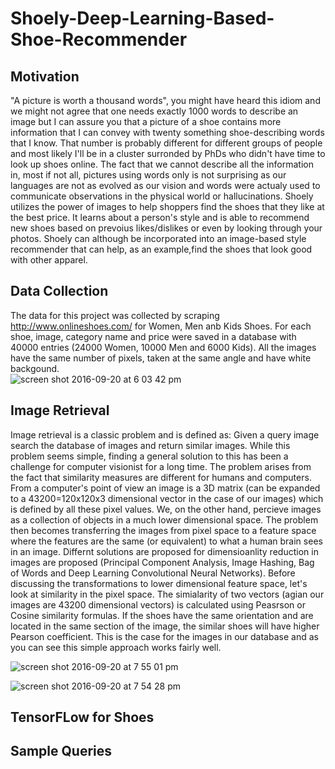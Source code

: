 # Shoely-Deep-Learning-Based-Shoe-Recommender
## Motivation
"A picture is worth a thousand words", you might have heard this idiom and we might not agree that one needs exactly 1000 words to describe an image but I can assure you that a picture of a shoe contains more information that I can convey with twenty something shoe-describing words that I know. That number is probably different for different groups of people and most likely I'll be in a cluster surronded by PhDs who didn't have time to look up shoes online. The fact that we cannot describe all the information in, most if not all, pictures using words only is not surprising as our languages are not as evolved as our vision and words were actualy used to communicate observations in the physical world or hallucinations.
Shoely utilizes the power of images to help shoppers find the shoes that they like at the best price. It learns about a person's style and is able to recommend new shoes based on prevoius likes/dislikes or even by looking through your photos. Shoely can although be incorporated into an image-based style recommender that can help, as an example,find the shoes that look good with other apparel. 

## Data Collection
The data for this project was collected by scraping http://www.onlineshoes.com/ for Women, Men anb Kids Shoes. For each shoe, image, category name and price were saved in a database with 40000 entries (24000 Women, 10000 Men and 6000 Kids). All the images have the same number of pixels, taken at the same angle and have white backgound.   
                                     ![screen shot 2016-09-20 at 6 03 42 pm](https://cloud.githubusercontent.com/assets/19718965/18694161/b1e4f280-7f5c-11e6-8687-20cfcb65eb4a.png)

## Image Retrieval
Image retrieval is a classic problem and is defined as: Given a query image search the database of images and return similar images. While this problem seems simple, finding a general solution to this has been a challenge for computer visionist for a long time. The problem arises from the fact that similarity measures are different for humans and computers. From a computer's point of view an image is a 3D matrix (can be expanded to a 43200=120x120x3 dimensional vector in the case of our images) which is defined by all these pixel values. We, on the other hand, percieve images as a collection of objects in a much lower dimensional space. The problem then becomes transferring the images from pixel space to a feature space where the features are the same (or equivalent) to what a human brain sees in an image. Differnt solutions are proposed for dimensioanlity reduction in images are proposed (Principal Component Analysis, Image Hashing, Bag of Words and Deep Learning Convolutional Neural Networks). 
Before discussing the transformations to lower dimensional feature space, let's look at similarity in the pixel space. The simialarity of two vectors (agian our images are 43200 dimensional vectors) is calculated using Peasrson or Cosine similarity formulas. If the shoes have the same orientation and are located in the same section of the image, the similar shoes will have higher Pearson coefficient. This is the case for the images in our database and as you can see this simple approach works fairly well.

![screen shot 2016-09-20 at 7 55 01 pm](https://cloud.githubusercontent.com/assets/19718965/18696309/e5fe2194-7f6c-11e6-895c-7d9c6dce9347.png)

![screen shot 2016-09-20 at 7 54 28 pm](https://cloud.githubusercontent.com/assets/19718965/18696306/ddcdc04c-7f6c-11e6-98e8-ffbe4d715198.png)




## TensorFLow for Shoes
## Sample Queries
